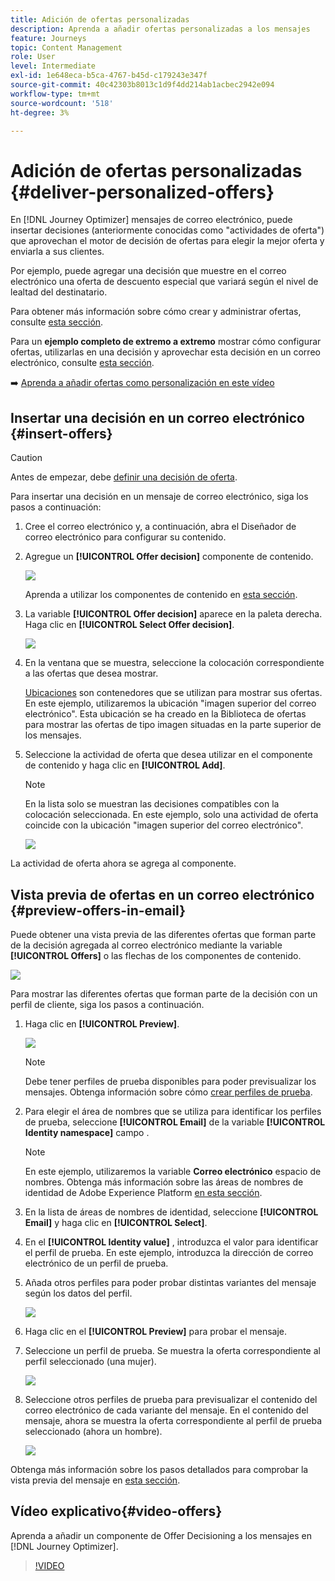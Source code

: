 ```yaml
---
title: Adición de ofertas personalizadas
description: Aprenda a añadir ofertas personalizadas a los mensajes
feature: Journeys
topic: Content Management
role: User
level: Intermediate
exl-id: 1e648eca-b5ca-4767-b45d-c179243e347f
source-git-commit: 40c42303b8013c1d9f4dd214ab1acbec2942e094
workflow-type: tm+mt
source-wordcount: '518'
ht-degree: 3%

---
```


# Adición de ofertas personalizadas {#deliver-personalized-offers}

En [!DNL Journey Optimizer] mensajes de correo electrónico, puede insertar decisiones (anteriormente conocidas como &quot;actividades de oferta&quot;) que aprovechan el motor de decisión de ofertas para elegir la mejor oferta y enviarla a sus clientes.

Por ejemplo, puede agregar una decisión que muestre en el correo electrónico una oferta de descuento especial que variará según el nivel de lealtad del destinatario.

Para obtener más información sobre cómo crear y administrar ofertas, consulte [esta sección](../offers/get-started/starting-offer-decisioning.md).

Para un **ejemplo completo de extremo a extremo** mostrar cómo configurar ofertas, utilizarlas en una decisión y aprovechar esta decisión en un correo electrónico, consulte [esta sección](../offers/offers-e2e.md#insert-decision-in-email).

➡️ [Aprenda a añadir ofertas como personalización en este vídeo](#video-offers)

## Insertar una decisión en un correo electrónico {#insert-offers}

>[!CAUTION]
>
>Antes de empezar, debe [definir una decisión de oferta](../offers/offer-activities/create-offer-activities.md).

Para insertar una decisión en un mensaje de correo electrónico, siga los pasos a continuación:

1. Cree el correo electrónico y, a continuación, abra el Diseñador de correo electrónico para configurar su contenido.

1. Agregue un **[!UICONTROL Offer decision]** componente de contenido.

   ![](assets/deliver-offer-component.png)

   Aprenda a utilizar los componentes de contenido en [esta sección](content-components.md).

1. La variable **[!UICONTROL Offer decision]** aparece en la paleta derecha. Haga clic en **[!UICONTROL Select Offer decision]**.

   ![](assets/deliver-offer-tab.png)

1. En la ventana que se muestra, seleccione la colocación correspondiente a las ofertas que desea mostrar.

   [Ubicaciones](../offers/offer-library/creating-placements.md) son contenedores que se utilizan para mostrar sus ofertas. En este ejemplo, utilizaremos la ubicación &quot;imagen superior del correo electrónico&quot;. Esta ubicación se ha creado en la Biblioteca de ofertas para mostrar las ofertas de tipo imagen situadas en la parte superior de los mensajes.

1. Seleccione la actividad de oferta que desea utilizar en el componente de contenido y haga clic en **[!UICONTROL Add]**.

   >[!NOTE]
   >
   >En la lista solo se muestran las decisiones compatibles con la colocación seleccionada. En este ejemplo, solo una actividad de oferta coincide con la ubicación &quot;imagen superior del correo electrónico&quot;.

   ![](assets/deliver-offer-placement.png)

La actividad de oferta ahora se agrega al componente.


## Vista previa de ofertas en un correo electrónico {#preview-offers-in-email}

Puede obtener una vista previa de las diferentes ofertas que forman parte de la decisión agregada al correo electrónico mediante la variable **[!UICONTROL Offers]** o las flechas de los componentes de contenido.

![](assets/deliver-offer-preview.png)

Para mostrar las diferentes ofertas que forman parte de la decisión con un perfil de cliente, siga los pasos a continuación.

1. Haga clic en **[!UICONTROL Preview]**.

   ![](assets/deliver-offer-preview-button.png)

   >[!NOTE]
   >
   >Debe tener perfiles de prueba disponibles para poder previsualizar los mensajes. Obtenga información sobre cómo [crear perfiles de prueba](../segment/creating-test-profiles.md).

1. Para elegir el área de nombres que se utiliza para identificar los perfiles de prueba, seleccione **[!UICONTROL Email]** de la variable **[!UICONTROL Identity namespace]** campo .

   >[!NOTE]
   >
   >En este ejemplo, utilizaremos la variable **Correo electrónico** espacio de nombres. Obtenga más información sobre las áreas de nombres de identidad de Adobe Experience Platform [en esta sección](../segment/get-started-identity.md).

1. En la lista de áreas de nombres de identidad, seleccione **[!UICONTROL Email]** y haga clic en **[!UICONTROL Select]**.

1. En el **[!UICONTROL Identity value]** , introduzca el valor para identificar el perfil de prueba. En este ejemplo, introduzca la dirección de correo electrónico de un perfil de prueba.

   <!--For example enter smith@adobe.com and click the **[!UICONTROL Add profile]** button.-->

1. Añada otros perfiles para poder probar distintas variantes del mensaje según los datos del perfil.

   ![](assets/deliver-offer-test-profiles.png)

1. Haga clic en el **[!UICONTROL Preview]** para probar el mensaje.

1. Seleccione un perfil de prueba. Se muestra la oferta correspondiente al perfil seleccionado (una mujer).

   ![](assets/deliver-offer-test-profile-female-preview.png)

1. Seleccione otros perfiles de prueba para previsualizar el contenido del correo electrónico de cada variante del mensaje. En el contenido del mensaje, ahora se muestra la oferta correspondiente al perfil de prueba seleccionado (ahora un hombre).

   ![](assets/deliver-offer-test-profile-male-preview.png)

Obtenga más información sobre los pasos detallados para comprobar la vista previa del mensaje en [esta sección](#preview-your-messages).

## Vídeo explicativo{#video-offers}

Aprenda a añadir un componente de Offer Decisioning a los mensajes en [!DNL Journey Optimizer].

>[!VIDEO](https://video.tv.adobe.com/v/334088?quality=12)

